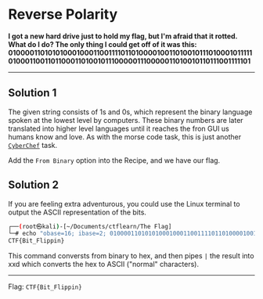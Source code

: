 # Reverse Polarity

**I got a new hard drive just to hold my flag, but I'm afraid that it rotted. What do I do? The only thing I could get off of it was this: 01000011010101000100011001111011010000100110100101110100010111110100011001101100011010010111000001110000011010010110111001111101**

---

## Solution 1

The given string consists of 1s and 0s, which represent the binary language spoken at the lowest level by computers. These binary numbers are later translated into higher level languages until it reaches the fron GUI us humans know and love. As with the morse code task, this is just another [`CyberChef`](https://gchq.github.io/CyberChef/) task.

Add the `From Binary` option into the Recipe, and we have our flag.

## Solution 2

If you are feeling extra adventurous, you could use the Linux terminal to output the ASCII representation of the bits.

```bash
┌──(root㉿kali)-[~/Documents/ctflearn/The Flag]
└─# echo "obase=16; ibase=2; 01000011010101000100011001111011010000100110100101110100010111110100011001101100011010010111000001110000011010010110111001111101" | bc | xxd -r -p
CTF{Bit_Flippin}
```
This command conversts from binary to hex, and then pipes `|` the result into xxd which converts the hex to ASCII ("normal" characters).

---

Flag: `CTF{Bit_Flippin}`
